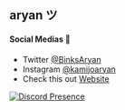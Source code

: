 ## aryan ツ

#### Social Medias 🎈
- Twitter [@BinksAryan](https://twitter.com/BinksAryan)
- Instagram [@kamijoaryan](https://www.instagram.com/kamijoaryan/)
- Check this out [Website](https://txtsuya.github.io)




[![Discord Presence](https://lanyard.cnrad.dev/api/282202918973603840?&idleMessage=Watching%20over%20Gotham)](https://discord.com/users/282202918973603840)

